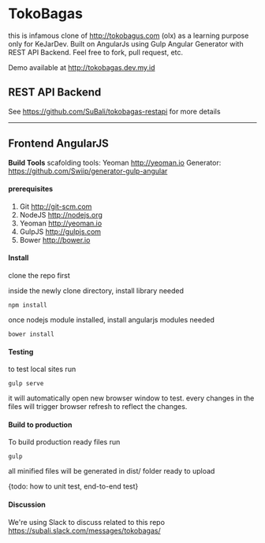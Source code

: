 TokoBagas
=====================
this is infamous clone of http://tokobagus.com (olx) as a learning purpose only for KeJarDev. Built on AngularJs using Gulp Angular Generator with REST API Backend. Feel free to fork, pull request, etc.

Demo available at http://tokobagas.dev.my.id

REST API Backend
--------------
See https://github.com/SuBali/tokobagas-restapi for more details

----------

Frontend AngularJS
--------------
**Build Tools**
scafolding tools: Yeoman http://yeoman.io
Generator: https://github.com/Swiip/generator-gulp-angular 

#### prerequisites
 1. Git http://git-scm.com
 2. NodeJS http://nodejs.org
 3. Yeoman http://yeoman.io
 4. GulpJS http://gulpjs.com
 5. Bower http://bower.io
 
#### Install 
clone the repo first

inside the newly clone directory, install library needed
```
npm install
```
once nodejs module installed, install angularjs modules needed
```
bower install
```

#### Testing
to test local sites run
```
gulp serve
```
it will automatically open new browser window to test. every changes in the files will trigger browser refresh to reflect the changes.

#### Build to production
  To build production ready files run
```
gulp
```
all minified files will be generated in dist/ folder ready to upload

{todo: how to unit test, end-to-end test}

#### Discussion
We're using Slack to discuss related to this repo
https://subali.slack.com/messages/tokobagas/
